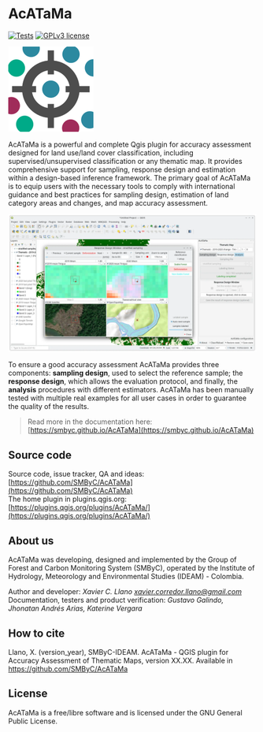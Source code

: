 # AcATaMa #

[![Tests](https://github.com/SMByC/AcATaMa/actions/workflows/tests.yml/badge.svg?branch=master)](https://github.com/SMByC/AcATaMa/actions/workflows/tests.yml)
[![GPLv3 license](https://img.shields.io/badge/License-GPLv3-blue.svg)](https://www.gnu.org/licenses/gpl-3.0.html)

![](icons/acatama.svg)

AcATaMa is a powerful and complete Qgis plugin for accuracy assessment designed for land use/land cover classification,
including supervised/unsupervised classification or any thematic map. It provides comprehensive support for sampling,
response design and estimation within a design-based inference framework. The primary goal of AcATaMa is to equip users
with the necessary tools to comply with international guidance and best practices for sampling design, estimation of
land category areas and changes, and map accuracy assessment.

![](docs/img/overview.webp)

To ensure a good accuracy assessment AcATaMa provides three components: **sampling design**, used to select the
reference sample; the **response design**, which allows the evaluation protocol, and finally, the **analysis** 
procedures with different estimators. AcATaMa has been manually tested with multiple real examples for all user 
cases in order to guarantee the quality of the results.

> Read more in the documentation here: [https://smbyc.github.io/AcATaMa](https://smbyc.github.io/AcATaMa)

## Source code

Source code, issue tracker, QA and ideas:[https://github.com/SMByC/AcATaMa](https://github.com/SMByC/AcATaMa)  
The home plugin in
plugins.qgis.org: [https://plugins.qgis.org/plugins/AcATaMa/](https://plugins.qgis.org/plugins/AcATaMa/)

## About us

AcATaMa was developing, designed and implemented by the Group of Forest and Carbon Monitoring System (SMByC), operated
by the Institute of Hydrology, Meteorology and Environmental Studies (IDEAM) - Colombia.

Author and developer: *Xavier C. Llano* *<xavier.corredor.llano@gmail.com>*  
Documentation, testers and product verification: *Gustavo Galindo, Jhonatan Andrés Arias, Katerine Vergara*

## How to cite

Llano, X. (version_year), SMByC-IDEAM. AcATaMa - QGIS plugin for Accuracy Assessment of Thematic Maps, version XX.XX. Available
in https://github.com/SMByC/AcATaMa

## License

AcATaMa is a free/libre software and is licensed under the GNU General Public License.
